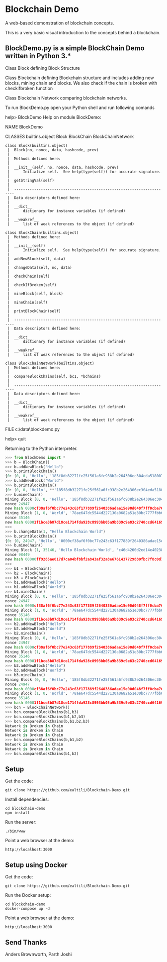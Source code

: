 # Blockchain Demo
A web-based demonstration of blockchain concepts.

This is a very basic visual introduction to the concepts behind a blockchain. 

## BlockDemo.py is a simple BlockChain Demo written in Python 3.* 

Class Block defining Block Structure

Class Blockchain defining Blockchain structure and includes adding new blocks, mining chain and blocks. We also check if the chain is broken with checkifbroken function

Class Blockchain Network  comparing blockchain networks.

To run BlockDemo.py open your Python shell and run following comands

help> BlockDemo
Help on module BlockDemo:

NAME
    BlockDemo

CLASSES
    builtins.object
        Block
        BlockChain
        BlockChainNetwork

    class Block(builtins.object)
     |  Block(no, nonce, data, hashcode, prev)
     |
     |  Methods defined here:
     |
     |  __init__(self, no, nonce, data, hashcode, prev)
     |      Initialize self.  See help(type(self)) for accurate signature.
     |
     |  getStringVal(self)
     |
     |  ----------------------------------------------------------------------
     |  Data descriptors defined here:
     |
     |  __dict__
     |      dictionary for instance variables (if defined)
     |
     |  __weakref__
     |      list of weak references to the object (if defined)

    class BlockChain(builtins.object)
     |  Methods defined here:
     |
     |  __init__(self)
     |      Initialize self.  See help(type(self)) for accurate signature.
     |
     |  addNewBlock(self, data)
     |
     |  changeData(self, no, data)
     |
     |  checkChain(self)
     |
     |  checkIfBroken(self)
     |
     |  mineBlock(self, block)
     |
     |  mineChain(self)
     |
     |  printBlockChain(self)
     |
     |  ----------------------------------------------------------------------
     |  Data descriptors defined here:
     |
     |  __dict__
     |      dictionary for instance variables (if defined)
     |
     |  __weakref__
     |      list of weak references to the object (if defined)

    class BlockChainNetwork(builtins.object)
     |  Methods defined here:
     |
     |  compareBlockChains(self, bc1, *bchains)
     |
     |  ----------------------------------------------------------------------
     |  Data descriptors defined here:
     |
     |  __dict__
     |      dictionary for instance variables (if defined)
     |
     |  __weakref__
     |      list of weak references to the object (if defined)

FILE
    c:\data\blockdemo.py


help> quit

Returning to the Python interpreter.

``` Python
>>> from BlockDemo import *
>>> b = BlockChain()
>>> b.addNewBlock("Hello")
>>> b.printBlockChain()
{0: (0, 0, 'Hello', '185f8db32271fe25f561a6fc938b2e264306ec304eda518007d1764826381969', '0')}
>>> b.addNewBlock("World")
>>> b.printBlockChain()
{0: (0, 0, 'Hello', **'185f8db32271fe25f561a6fc938b2e264306ec304eda518007d1764826381969', '0'), 1: (1, 0, 'World', '78ae647dc5544d227130a0682a51e30bc7777fbb6d8a8f17007463a3ecd1d524', '185f8db32271fe25f561a6fc938b2e264306ec304eda518007d1764826381969')}
>>> b.mineChain()
Mining Block (0, 0, 'Hello', '185f8db32271fe25f561a6fc938b2e264306ec304eda518007d1764826381969', '0')
nonce 24947
new hash 0000cf38af6f0bc77e243c63f177889f2640386adae15e90d048f7ff0cba7692
Mining Block (1, 0, 'World', '78ae647dc5544d227130a0682a51e30bc7777fbb6d8a8f17007463a3ecd1d524', '0000cf38af6f0bc77e243c63f177889f2640386adae15e90d048f7ff0cba7692')
nonce 35146
new hash 00001f1bce3b87d18ce1714fda928c8993bb05a9b839c9e83c2740ccd641699b
>>>
>>> b.changeData(1, "Hello Blockchain World")
>>> b.printBlockChain()
{0: (0, 24947, 'Hello', '0000cf38af6f0bc77e243c63f177889f2640386adae15e90d048f7ff0cba7692', '0'), 1: (1, 35146, 'Hello Blockchain World', 'c46d4260d2ed14e402388ab45c592a46d9371544b68bdea821237679d767a8d6', '0000cf38af6f0bc77e243c63f177889f2640386adae15e90d048f7ff0cba7692')}
>>> b.mineChain()
Mining Block (1, 35146, 'Hello Blockchain World', 'c46d4260d2ed14e402388ab45c592a46d9371544b68bdea821237679d767a8d6', '0000cf38af6f0bc77e243c63f177889f2640386adae15e90d048f7ff0cba7692')
nonce 98449
new hash 00000ff9285ae017d7ca04bf8bf2a843af32a8e6761437729880fbc7f8c0d727
>>>
>>> b1 = BlockChain()
>>> b2 = BlockChain()
>>> b3 = BlockChain()
>>> b1.addNewBlock("Hello")
>>> b1.addNewBlock("World")
>>> b1.mineChain()
Mining Block (0, 0, 'Hello', '185f8db32271fe25f561a6fc938b2e264306ec304eda518007d1764826381969', '0')
nonce 24947
new hash 0000cf38af6f0bc77e243c63f177889f2640386adae15e90d048f7ff0cba7692
Mining Block (1, 0, 'World', '78ae647dc5544d227130a0682a51e30bc7777fbb6d8a8f17007463a3ecd1d524', '0000cf38af6f0bc77e243c63f177889f2640386adae15e90d048f7ff0cba7692')
nonce 35146
new hash 00001f1bce3b87d18ce1714fda928c8993bb05a9b839c9e83c2740ccd641699b
>>> b2.addNewBlock("Hello")
>>> b2.addNewBlock("World")
>>> b2.mineChain()
Mining Block (0, 0, 'Hello', '185f8db32271fe25f561a6fc938b2e264306ec304eda518007d1764826381969', '0')
nonce 24947
new hash 0000cf38af6f0bc77e243c63f177889f2640386adae15e90d048f7ff0cba7692
Mining Block (1, 0, 'World', '78ae647dc5544d227130a0682a51e30bc7777fbb6d8a8f17007463a3ecd1d524', '0000cf38af6f0bc77e243c63f177889f2640386adae15e90d048f7ff0cba7692')
nonce 35146
new hash 00001f1bce3b87d18ce1714fda928c8993bb05a9b839c9e83c2740ccd641699b
>>> b3.addNewBlock("Hello")
>>> b3.addNewBlock("World")
>>> b3.mineChain()
Mining Block (0, 0, 'Hello', '185f8db32271fe25f561a6fc938b2e264306ec304eda518007d1764826381969', '0')
nonce 24947
new hash 0000cf38af6f0bc77e243c63f177889f2640386adae15e90d048f7ff0cba7692
Mining Block (1, 0, 'World', '78ae647dc5544d227130a0682a51e30bc7777fbb6d8a8f17007463a3ecd1d524', '0000cf38af6f0bc77e243c63f177889f2640386adae15e90d048f7ff0cba7692')
nonce 35146
new hash 00001f1bce3b87d18ce1714fda928c8993bb05a9b839c9e83c2740ccd641699b
>>> bcn = BlockChainNetwork()
>>> bcn.compareBlockChains(b1,b3)
>>> bcn.compareBlockChains(b1,b2,b3)
>>> bcn.compareBlockChains(b,b1,b2,b3)
Network is Broken in Chain
Network is Broken in Chain
Network is Broken in Chain
>>> bcn.compareBlockChains(b,b1,b2)
Network is Broken in Chain
Network is Broken in Chain
>>> bcn.compareBlockChains(b1,b2)

```

## Setup
Get the code:

```
git clone https://github.com/ealtili/Blockchain-Demo.git
```

Install dependencies:

```
cd blockchain-demo
npm install
```
Run the server:

```
./bin/www
```

Point a web browser at the demo:

```
http://localhost:3000
```

## Setup using Docker

Get the code:

```
git clone https://github.com/ealtili/Blockchain-Demo.git
```

Run the Docker setup:

```
cd blockchain-demo
docker-compose up -d
```

Point a web browser at the demo:

```
http://localhost:3000
```

## Send Thanks
Anders Brownworth, Parth Joshi
